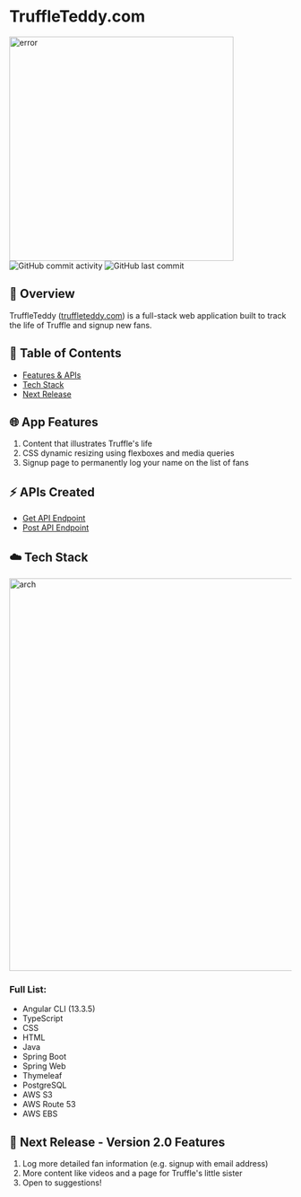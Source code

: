 
# TruffleTeddy.com 
<img width="400" alt="error" src="https://static.vecteezy.com/system/resources/previews/002/063/138/non_2x/cartoon-cute-dogs-with-big-bone-vector.jpg">
<img alt="GitHub commit activity" src="https://img.shields.io/github/commit-activity/m/aaroncorona/Truffle-App-Frontend">
<img alt="GitHub last commit" src="https://img.shields.io/github/last-commit/aaroncorona/Truffle-App-Frontend">


## 📜 Overview

TruffleTeddy (<a href = 'http://TruffleTeddy.com.s3-website-us-west-1.amazonaws.com/' target = "_blank">truffleteddy.com</a>)
is a full-stack web application built to track the life of Truffle and signup new fans.

## 📖 Table of Contents
* [Features & APIs](#-app-features)
* [Tech Stack](#%EF%B8%8F-tech-stack)
* [Next Release](#-next-release---version-20-features)


## 🌐 App Features
1. Content that illustrates Truffle's life
2. CSS dynamic resizing using flexboxes and media queries
3. Signup page to permanently log your name on the list of fans


## ⚡ APIs Created
* [Get API Endpoint](http://test3app-env.eba-jdzv33hs.us-west-1.elasticbeanstalk.com/fans)
* [Post API Endpoint](http://test3app-env.eba-jdzv33hs.us-west-1.elasticbeanstalk.com/fans/signup)


## ☁️ Tech Stack
<img width="700" alt="arch" src="https://user-images.githubusercontent.com/31792170/174703306-01d1c985-7c63-4d09-8fca-2abd354e70b0.png">

### Full List:
* Angular CLI (13.3.5)
* TypeScript
* CSS
* HTML
* Java
* Spring Boot
* Spring Web
* Thymeleaf
* PostgreSQL
* AWS S3 
* AWS Route 53
* AWS EBS


## 🚧 Next Release - Version 2.0 Features
1. Log more detailed fan information (e.g. signup with email address)
2. More content like videos and a page for Truffle's little sister
3. Open to suggestions!



